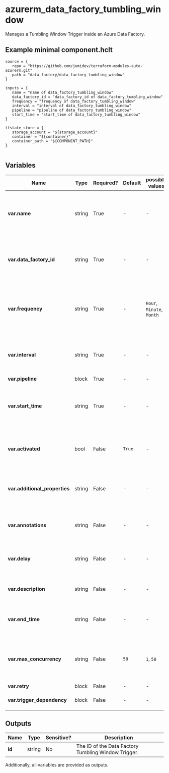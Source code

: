 # azurerm_data_factory_tumbling_window

Manages a Tumbling Window Trigger inside an Azure Data Factory.

## Example minimal component.hclt

```hcl
source = {
   repo = "https://github.com/jumidev/terraform-modules-auto-azurerm.git" 
   path = "data_factory/data_factory_tumbling_window" 
}

inputs = {
   name = "name of data_factory_tumbling_window" 
   data_factory_id = "data_factory_id of data_factory_tumbling_window" 
   frequency = "frequency of data_factory_tumbling_window" 
   interval = "interval of data_factory_tumbling_window" 
   pipeline = "pipeline of data_factory_tumbling_window" 
   start_time = "start_time of data_factory_tumbling_window" 
}

tfstate_store = {
   storage_account = "${storage_account}" 
   container = "${container}" 
   container_path = "${COMPONENT_PATH}" 
}


```

## Variables

| Name | Type | Required? |  Default  |  possible values |  Description |
| ---- | ---- | --------- |  ----------- | ----------- | ----------- |
| **var.name** | string | True | -  |  -  |  Specifies the name of the Data Factory Tumbling Window Trigger. Changing this forces a new resource to be created. | 
| **var.data_factory_id** | string | True | -  |  -  |  The ID of Data Factory in which to associate the Trigger with. Changing this forces a new resource. | 
| **var.frequency** | string | True | -  |  `Hour`, `Minute`, `Month`  |  Specifies the frequency of Tumbling Window. Possible values are `Hour`, `Minute` and `Month`. Changing this forces a new resource. | 
| **var.interval** | string | True | -  |  -  |  Specifies the interval of Tumbling Window. Changing this forces a new resource. | 
| **var.pipeline** | block | True | -  |  -  |  A `pipeline` block. | 
| **var.start_time** | string | True | -  |  -  |  Specifies the start time of Tumbling Window, formatted as an RFC3339 string. Changing this forces a new resource. | 
| **var.activated** | bool | False | `True`  |  -  |  Specifies if the Data Factory Tumbling Window Trigger is activated. Defaults to `true`. | 
| **var.additional_properties** | string | False | -  |  -  |  A map of additional properties to associate with the Data Factory Tumbling Window Trigger. | 
| **var.annotations** | string | False | -  |  -  |  List of tags that can be used for describing the Data Factory Tumbling Window Trigger. | 
| **var.delay** | string | False | -  |  -  |  Specifies how long the trigger waits before triggering new run. formatted as an `D.HH:MM:SS`. | 
| **var.description** | string | False | -  |  -  |  The description for the Data Factory Tumbling Window Trigger. | 
| **var.end_time** | string | False | -  |  -  |  Specifies the end time of Tumbling Window, formatted as an RFC3339 string. | 
| **var.max_concurrency** | string | False | `50`  |  `1`, `50`  |  The max number for simultaneous trigger run fired by Tumbling Window. Possible values are between `1` and `50`. Defaults to `50`. | 
| **var.retry** | block | False | -  |  -  |  A `retry` block. | 
| **var.trigger_dependency** | block | False | -  |  -  |  One or more `trigger_dependency` block. | 



## Outputs

| Name | Type | Sensitive? | Description |
| ---- | ---- | --------- | --------- |
| **id** | string | No  | The ID of the Data Factory Tumbling Window Trigger. | 

Additionally, all variables are provided as outputs.
